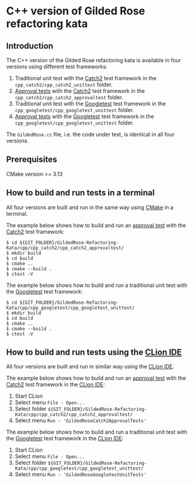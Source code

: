 # C++ version of Gilded Rose refactoring kata

## Introduction
The C++ version of the Gilded Rose refactoring kata is available in four versions using different test frameworks:

1. Traditional unit test with the [Catch2](https://github.com/catchorg/Catch2) test framework in the `cpp_catch2/cpp_catch2_unittest` folder.
2. [Approval tests](https://github.com/approvals/ApprovalTests.cpp) with the [Catch2](https://github.com/catchorg/Catch2) test framework in the `cpp_catch2/cpp_catch2_approvaltest` folder.
3. Traditional unit test with the [Googletest](https://github.com/google/googletest) test framework in the `cpp_googletest/cpp_googletest_unittest` folder.
4. [Approval tests](https://github.com/approvals/ApprovalTests.cpp) with the [Googletest](https://github.com/google/googletest) test framework in the `cpp_googletest/cpp_googletest_unittest` folder.

The `GildedRose.cc` file, i.e. the code under test, is identical in all four versions.

## Prerequisites

CMake version >= 3.13

## How to build and run tests in a terminal
All four versions are built and run in the same way using [CMake](https://cmake.org/) in a terminal.

The example below shows how to build and run an [approval test](https://github.com/approvals/ApprovalTests.cpp) with the [Catch2](https://github.com/catchorg/Catch2) test framework:

    $ cd ${GIT_FOLDER}/GildedRose-Refactoring-Kata/cpp/cpp_catch2/cpp_catch2_approvaltest/
    $ mkdir build
    $ cd build
    $ cmake ..
    $ cmake --build .
    $ ctest -V

The example below shows how to build and run a traditional unit test with the [Googletest](https://github.com/google/googletest) test framework:

    $ cd ${GIT_FOLDER}/GildedRose-Refactoring-Kata/cpp/cpp_googletest/cpp_googletest_unittest/
    $ mkdir build
    $ cd build
    $ cmake ..
    $ cmake --build .
    $ ctest -V

## How to build and run tests using the [CLion IDE](https://www.jetbrains.com/clion/)
All four versions are built and run in similar way using the [CLion IDE](https://www.jetbrains.com/clion/).

The example below shows how to build and run an [approval test](https://github.com/approvals/ApprovalTests.cpp) with the [Catch2](https://github.com/catchorg/Catch2) test framework in the [CLion IDE](https://www.jetbrains.com/clion/):

1. Start CLion
2. Select menu `File - Open...`
3. Select folder `${GIT_FOLDER}/GildedRose-Refactoring-Kata/cpp/cpp_catch2/cpp_catch2_approvaltest/`
4. Select menu `Run - 'GildedRoseCatch2ApprovalTests'`

The example below shows how to build and run a traditional unit test with the [Googletest](https://github.com/google/googletest) test framework in the [CLion IDE](https://www.jetbrains.com/clion/):

1. Start CLion
2. Select menu `File - Open...`
3. Select folder `${GIT_FOLDER}/GildedRose-Refactoring-Kata/cpp/cpp_googletest/cpp_googletest_unittest/`
4. Select menu `Run - 'GildedRoseGoogletestUnitTests'`

